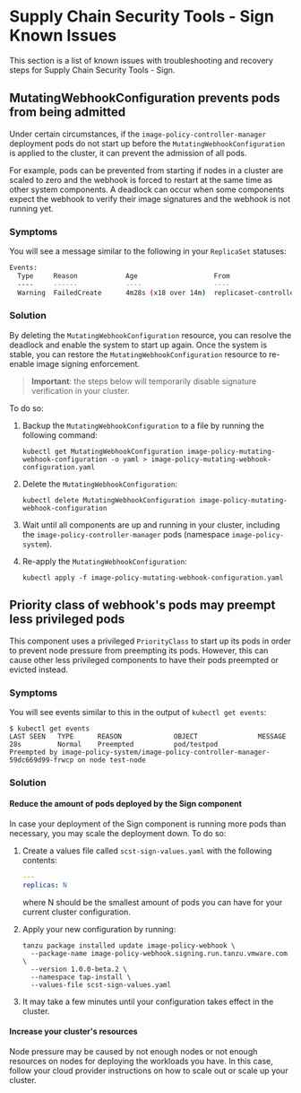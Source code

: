 # Supply Chain Security Tools - Sign Known Issues

This section is a list of known issues with troubleshooting and recovery steps
for Supply Chain Security Tools - Sign.

## <a id='sign-known-issues-pods-not-admitted'></a> MutatingWebhookConfiguration prevents pods from being admitted

Under certain circumstances, if the `image-policy-controller-manager` deployment
pods do not start up before the `MutatingWebhookConfiguration` is applied to the
cluster, it can prevent the admission of all pods.

For example, pods can be prevented from starting if nodes in a cluster are
scaled to zero and the webhook is forced to restart at the same time as
other system components. A deadlock can occur when some components expect the
webhook to verify their image signatures and the webhook is not running yet.

### Symptoms

You will see a message similar to the following in your `ReplicaSet` statuses:

```bash
Events:
  Type     Reason            Age                   From                   Message
  ----     ------            ----                  ----                   -------
  Warning  FailedCreate      4m28s (x18 over 14m)  replicaset-controller  Error creating: Internal error occurred: failed calling webhook "image-policy-webhook.signing.run.tanzu.vmware.com": Post "https://image-policy-webhook-service.image-policy-system.svc:443/signing-policy-check?timeout=10s": no endpoints available for service "image-policy-webhook-service"
```

### Solution

By deleting the `MutatingWebhookConfiguration` resource, you can resolve the
deadlock and enable the system to start up again. Once the system is stable,
you can restore the `MutatingWebhookConfiguration` resource to re-enable image
signing enforcement.

> **Important**: the steps below will temporarily disable signature verification
> in your cluster.

To do so:
1. Backup the `MutatingWebhookConfiguration` to a file by running the following
command:
    ```shell
    kubectl get MutatingWebhookConfiguration image-policy-mutating-webhook-configuration -o yaml > image-policy-mutating-webhook-configuration.yaml
    ```

1. Delete the `MutatingWebhookConfiguration`:
    ```shell
    kubectl delete MutatingWebhookConfiguration image-policy-mutating-webhook-configuration
    ```

1. Wait until all components are up and running in your cluster, including the
`image-policy-controller-manager` pods (namespace `image-policy-system`).

1. Re-apply the `MutatingWebhookConfiguration`:
    ```shell
    kubectl apply -f image-policy-mutating-webhook-configuration.yaml
    ```

## Priority class of webhook's pods may preempt less privileged pods

This component uses a privileged `PriorityClass` to start up its pods in order
to prevent node pressure from preempting its pods. However, this can cause other
less privileged components to have their pods preempted or evicted instead.

### Symptoms

You will see events similar to this in the output of `kubectl get events`:

```shell
$ kubectl get events
LAST SEEN   TYPE      REASON             OBJECT               MESSAGE
28s         Normal    Preempted          pod/testpod          Preempted by image-policy-system/image-policy-controller-manager-59dc669d99-frwcp on node test-node
```

### Solution

#### Reduce the amount of pods deployed by the Sign component

In case your deployment of the Sign component is running more pods than
necessary, you may scale the deployment down. To do so:

1. Create a values file called `scst-sign-values.yaml` with the following
contents:
    ```yaml
    ---
    replicas: N
    ```
    where N should be the smallest amount of pods you can have for your current
    cluster configuration.

1. Apply your new configuration by running:
    ```shell
    tanzu package installed update image-policy-webhook \
      --package-name image-policy-webhook.signing.run.tanzu.vmware.com \
      --version 1.0.0-beta.2 \
      --namespace tap-install \
      --values-file scst-sign-values.yaml
    ```

1. It may take a few minutes until your configuration takes effect in the cluster.

#### Increase your cluster's resources

Node pressure may be caused by not enough nodes or not enough resources on nodes
for deploying the workloads you have. In this case, follow your cloud provider
instructions on how to scale out or scale up your cluster.
